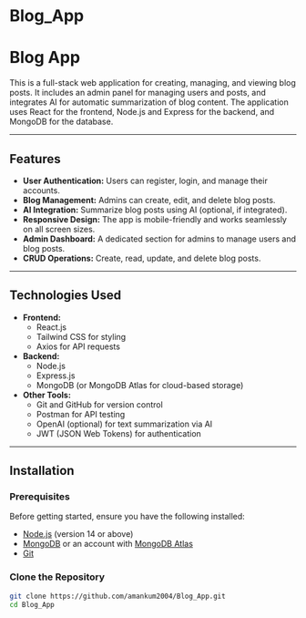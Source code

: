 # Blog_App

# Blog App

This is a full-stack web application for creating, managing, and viewing blog posts. It includes an admin panel for managing users and posts, and integrates AI for automatic summarization of blog content. The application uses React for the frontend, Node.js and Express for the backend, and MongoDB for the database.

---

## Features

- **User Authentication:** Users can register, login, and manage their accounts.
- **Blog Management:** Admins can create, edit, and delete blog posts.
- **AI Integration:** Summarize blog posts using AI (optional, if integrated).
- **Responsive Design:** The app is mobile-friendly and works seamlessly on all screen sizes.
- **Admin Dashboard:** A dedicated section for admins to manage users and blog posts.
- **CRUD Operations:** Create, read, update, and delete blog posts.

---

## Technologies Used

- **Frontend:**
  - React.js
  - Tailwind CSS for styling
  - Axios for API requests
- **Backend:**
  - Node.js
  - Express.js
  - MongoDB (or MongoDB Atlas for cloud-based storage)
- **Other Tools:**
  - Git and GitHub for version control
  - Postman for API testing
  - OpenAI (optional) for text summarization via AI
  - JWT (JSON Web Tokens) for authentication

---

## Installation

### Prerequisites

Before getting started, ensure you have the following installed:

- [Node.js](https://nodejs.org/en/) (version 14 or above)
- [MongoDB](https://www.mongodb.com/try/download/community) or an account with [MongoDB Atlas](https://www.mongodb.com/cloud/atlas)
- [Git](https://git-scm.com/)

### Clone the Repository

```bash
git clone https://github.com/amankum2004/Blog_App.git
cd Blog_App
